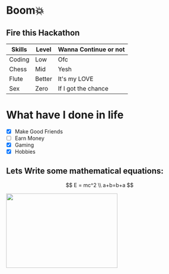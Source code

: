 # Boom💥
## Fire this Hackathon

| Skills | Level | Wanna Continue or not |
| ------- | ------ | ----- |
| Coding | Low | Ofc |
| Chess | Mid | Yesh |
| Flute | Better | It's my LOVE |
| Sex | Zero | If I got the chance |

# What have I done in life
- [x] Make Good Friends
- [ ] Earn Money
- [x] Gaming
- [x] Hobbies

## Lets Write some mathematical equations:
$$
E = mc^2 \\
a+b=b+a
$$


<img src="https://budleaf.com/wp-content/uploads/2023/08/Adrak-masala-chai-scaled.jpeg" width="300" height="200">

